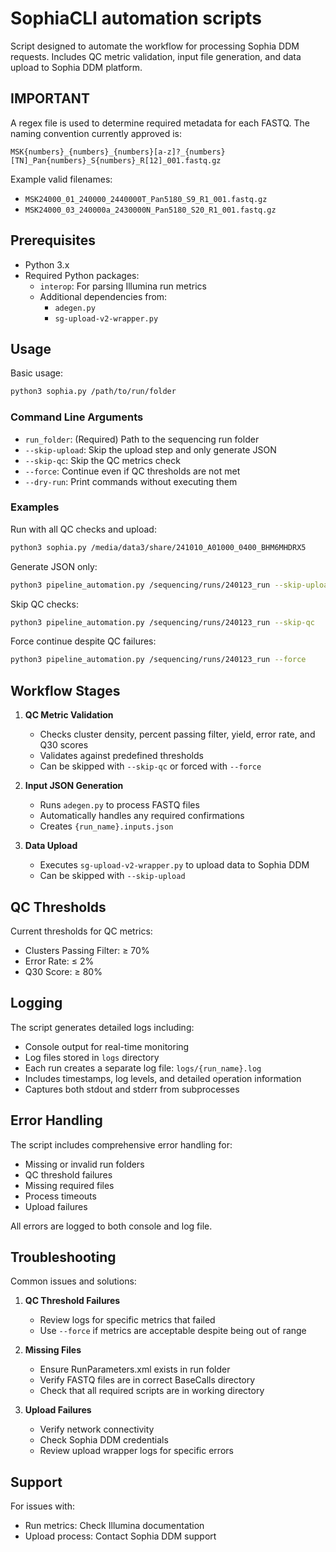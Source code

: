 # SophiaCLI automation scripts

Script designed to automate the workflow for processing Sophia DDM requests. Includes QC metric validation, input file generation, and data upload to Sophia DDM platform.

## IMPORTANT

A regex file is used to determine required metadata for each FASTQ. The naming convention currently approved is:

```
MSK{numbers}_{numbers}_{numbers}[a-z]?_{numbers}[TN]_Pan{numbers}_S{numbers}_R[12]_001.fastq.gz
```

Example valid filenames:
- `MSK24000_01_240000_2440000T_Pan5180_S9_R1_001.fastq.gz`
- `MSK24000_03_240000a_2430000N_Pan5180_S20_R1_001.fastq.gz`

## Prerequisites

- Python 3.x
- Required Python packages:
  - `interop`: For parsing Illumina run metrics
  - Additional dependencies from:
    - `adegen.py`
    - `sg-upload-v2-wrapper.py`

## Usage

Basic usage:
```bash
python3 sophia.py /path/to/run/folder
```

### Command Line Arguments

- `run_folder`: (Required) Path to the sequencing run folder
- `--skip-upload`: Skip the upload step and only generate JSON
- `--skip-qc`: Skip the QC metrics check
- `--force`: Continue even if QC thresholds are not met
- `--dry-run`: Print commands without executing them

### Examples

Run with all QC checks and upload:
```bash
python3 sophia.py /media/data3/share/241010_A01000_0400_BHM6MHDRX5
```

Generate JSON only:
```bash
python3 pipeline_automation.py /sequencing/runs/240123_run --skip-upload
```

Skip QC checks:
```bash
python3 pipeline_automation.py /sequencing/runs/240123_run --skip-qc
```

Force continue despite QC failures:
```bash
python3 pipeline_automation.py /sequencing/runs/240123_run --force
```

## Workflow Stages

1. **QC Metric Validation**
   - Checks cluster density, percent passing filter, yield, error rate, and Q30 scores
   - Validates against predefined thresholds
   - Can be skipped with `--skip-qc` or forced with `--force`

2. **Input JSON Generation**
   - Runs `adegen.py` to process FASTQ files
   - Automatically handles any required confirmations
   - Creates `{run_name}.inputs.json`

3. **Data Upload**
   - Executes `sg-upload-v2-wrapper.py` to upload data to Sophia DDM
   - Can be skipped with `--skip-upload`

## QC Thresholds

Current thresholds for QC metrics:
- Clusters Passing Filter: ≥ 70%
- Error Rate: ≤ 2%
- Q30 Score: ≥ 80%

## Logging

The script generates detailed logs including:
- Console output for real-time monitoring
- Log files stored in `logs` directory
- Each run creates a separate log file: `logs/{run_name}.log`
- Includes timestamps, log levels, and detailed operation information
- Captures both stdout and stderr from subprocesses

## Error Handling

The script includes comprehensive error handling for:
- Missing or invalid run folders
- QC threshold failures
- Missing required files
- Process timeouts
- Upload failures

All errors are logged to both console and log file.

## Troubleshooting

Common issues and solutions:

1. **QC Threshold Failures**
   - Review logs for specific metrics that failed
   - Use `--force` if metrics are acceptable despite being out of range

2. **Missing Files**
   - Ensure RunParameters.xml exists in run folder
   - Verify FASTQ files are in correct BaseCalls directory
   - Check that all required scripts are in working directory

3. **Upload Failures**
   - Verify network connectivity
   - Check Sophia DDM credentials
   - Review upload wrapper logs for specific errors

## Support

For issues with:
- Run metrics: Check Illumina documentation
- Upload process: Contact Sophia DDM support